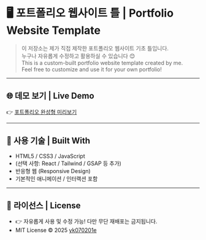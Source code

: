 # 🖥️ 포트폴리오 웹사이트 틀 | Portfolio Website Template

> 이 저장소는 제가 직접 제작한 포트폴리오 웹사이트 기초 틀입니다.  
> 누구나 자유롭게 수정하고 활용하실 수 있습니다 😊  
> This is a custom-built portfolio website template created by me.  
> Feel free to customize and use it for your own portfolio!

---

## 🌐 데모 보기 | Live Demo

👉 [포트폴리오 완성형 미리보기](https://spiffy-dango-2d6fa4.netlify.app/) 

---

## 🧰 사용 기술 | Built With

- HTML5 / CSS3 / JavaScript
- (선택 사항: React / Tailwind / GSAP 등 추가)
- 반응형 웹 (Responsive Design)
- 기본적인 애니메이션 / 인터랙션 포함

---

## 📝 라이선스 | License

- 👉 자유롭게 사용 및 수정 가능! 다만 무단 재배포는 금지됩니다.
- MIT License © 2025 [yk070201e](https://github.com/yk070201e)

